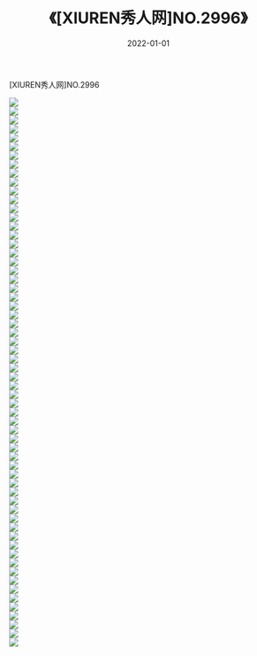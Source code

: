 ﻿---
layout: post
title:  《[XIUREN秀人网]NO.2996》
date:   2022-01-01
img: http://pic.660000.xyz/1:/秀人网/秀人网第03部分/[XIUREN秀人网]NO.2996/000.jpg
categories: [美女, 清纯, 唯美]
---

[XIUREN秀人网]NO.2996

 ![](http://pic.660000.xyz/1:/秀人网/秀人网第03部分/[XIUREN秀人网]NO.2996/001.jpg) <br>![](http://pic.660000.xyz/1:/秀人网/秀人网第03部分/[XIUREN秀人网]NO.2996/002.jpg) <br>![](http://pic.660000.xyz/1:/秀人网/秀人网第03部分/[XIUREN秀人网]NO.2996/003.jpg) <br>![](http://pic.660000.xyz/1:/秀人网/秀人网第03部分/[XIUREN秀人网]NO.2996/004.jpg) <br>![](http://pic.660000.xyz/1:/秀人网/秀人网第03部分/[XIUREN秀人网]NO.2996/005.jpg) <br>![](http://pic.660000.xyz/1:/秀人网/秀人网第03部分/[XIUREN秀人网]NO.2996/006.jpg) <br>![](http://pic.660000.xyz/1:/秀人网/秀人网第03部分/[XIUREN秀人网]NO.2996/007.jpg) <br>![](http://pic.660000.xyz/1:/秀人网/秀人网第03部分/[XIUREN秀人网]NO.2996/008.jpg) <br>![](http://pic.660000.xyz/1:/秀人网/秀人网第03部分/[XIUREN秀人网]NO.2996/009.jpg) <br>![](http://pic.660000.xyz/1:/秀人网/秀人网第03部分/[XIUREN秀人网]NO.2996/010.jpg) <br>![](http://pic.660000.xyz/1:/秀人网/秀人网第03部分/[XIUREN秀人网]NO.2996/011.jpg) <br>![](http://pic.660000.xyz/1:/秀人网/秀人网第03部分/[XIUREN秀人网]NO.2996/012.jpg) <br>![](http://pic.660000.xyz/1:/秀人网/秀人网第03部分/[XIUREN秀人网]NO.2996/013.jpg) <br>![](http://pic.660000.xyz/1:/秀人网/秀人网第03部分/[XIUREN秀人网]NO.2996/014.jpg) <br>![](http://pic.660000.xyz/1:/秀人网/秀人网第03部分/[XIUREN秀人网]NO.2996/015.jpg) <br>![](http://pic.660000.xyz/1:/秀人网/秀人网第03部分/[XIUREN秀人网]NO.2996/016.jpg) <br>![](http://pic.660000.xyz/1:/秀人网/秀人网第03部分/[XIUREN秀人网]NO.2996/017.jpg) <br>![](http://pic.660000.xyz/1:/秀人网/秀人网第03部分/[XIUREN秀人网]NO.2996/018.jpg) <br>![](http://pic.660000.xyz/1:/秀人网/秀人网第03部分/[XIUREN秀人网]NO.2996/019.jpg) <br>![](http://pic.660000.xyz/1:/秀人网/秀人网第03部分/[XIUREN秀人网]NO.2996/020.jpg) <br>![](http://pic.660000.xyz/1:/秀人网/秀人网第03部分/[XIUREN秀人网]NO.2996/021.jpg) <br>![](http://pic.660000.xyz/1:/秀人网/秀人网第03部分/[XIUREN秀人网]NO.2996/022.jpg) <br>![](http://pic.660000.xyz/1:/秀人网/秀人网第03部分/[XIUREN秀人网]NO.2996/023.jpg) <br>![](http://pic.660000.xyz/1:/秀人网/秀人网第03部分/[XIUREN秀人网]NO.2996/024.jpg) <br>![](http://pic.660000.xyz/1:/秀人网/秀人网第03部分/[XIUREN秀人网]NO.2996/025.jpg) <br>![](http://pic.660000.xyz/1:/秀人网/秀人网第03部分/[XIUREN秀人网]NO.2996/026.jpg) <br>![](http://pic.660000.xyz/1:/秀人网/秀人网第03部分/[XIUREN秀人网]NO.2996/027.jpg) <br>![](http://pic.660000.xyz/1:/秀人网/秀人网第03部分/[XIUREN秀人网]NO.2996/028.jpg) <br>![](http://pic.660000.xyz/1:/秀人网/秀人网第03部分/[XIUREN秀人网]NO.2996/029.jpg) <br>![](http://pic.660000.xyz/1:/秀人网/秀人网第03部分/[XIUREN秀人网]NO.2996/030.jpg) <br>![](http://pic.660000.xyz/1:/秀人网/秀人网第03部分/[XIUREN秀人网]NO.2996/031.jpg) <br>![](http://pic.660000.xyz/1:/秀人网/秀人网第03部分/[XIUREN秀人网]NO.2996/032.jpg) <br>![](http://pic.660000.xyz/1:/秀人网/秀人网第03部分/[XIUREN秀人网]NO.2996/033.jpg) <br>![](http://pic.660000.xyz/1:/秀人网/秀人网第03部分/[XIUREN秀人网]NO.2996/034.jpg) <br>![](http://pic.660000.xyz/1:/秀人网/秀人网第03部分/[XIUREN秀人网]NO.2996/035.jpg) <br>![](http://pic.660000.xyz/1:/秀人网/秀人网第03部分/[XIUREN秀人网]NO.2996/036.jpg) <br>![](http://pic.660000.xyz/1:/秀人网/秀人网第03部分/[XIUREN秀人网]NO.2996/037.jpg) <br>![](http://pic.660000.xyz/1:/秀人网/秀人网第03部分/[XIUREN秀人网]NO.2996/038.jpg) <br>![](http://pic.660000.xyz/1:/秀人网/秀人网第03部分/[XIUREN秀人网]NO.2996/039.jpg) <br>![](http://pic.660000.xyz/1:/秀人网/秀人网第03部分/[XIUREN秀人网]NO.2996/040.jpg) <br>![](http://pic.660000.xyz/1:/秀人网/秀人网第03部分/[XIUREN秀人网]NO.2996/041.jpg) <br>![](http://pic.660000.xyz/1:/秀人网/秀人网第03部分/[XIUREN秀人网]NO.2996/042.jpg) <br>![](http://pic.660000.xyz/1:/秀人网/秀人网第03部分/[XIUREN秀人网]NO.2996/043.jpg) <br>![](http://pic.660000.xyz/1:/秀人网/秀人网第03部分/[XIUREN秀人网]NO.2996/044.jpg) <br>![](http://pic.660000.xyz/1:/秀人网/秀人网第03部分/[XIUREN秀人网]NO.2996/045.jpg) <br>![](http://pic.660000.xyz/1:/秀人网/秀人网第03部分/[XIUREN秀人网]NO.2996/046.jpg) <br>![](http://pic.660000.xyz/1:/秀人网/秀人网第03部分/[XIUREN秀人网]NO.2996/047.jpg) <br>![](http://pic.660000.xyz/1:/秀人网/秀人网第03部分/[XIUREN秀人网]NO.2996/048.jpg) <br>![](http://pic.660000.xyz/1:/秀人网/秀人网第03部分/[XIUREN秀人网]NO.2996/049.jpg) <br>![](http://pic.660000.xyz/1:/秀人网/秀人网第03部分/[XIUREN秀人网]NO.2996/050.jpg) <br>![](http://pic.660000.xyz/1:/秀人网/秀人网第03部分/[XIUREN秀人网]NO.2996/051.jpg) <br>![](http://pic.660000.xyz/1:/秀人网/秀人网第03部分/[XIUREN秀人网]NO.2996/052.jpg) <br>![](http://pic.660000.xyz/1:/秀人网/秀人网第03部分/[XIUREN秀人网]NO.2996/053.jpg) <br>![](http://pic.660000.xyz/1:/秀人网/秀人网第03部分/[XIUREN秀人网]NO.2996/054.jpg) <br>![](http://pic.660000.xyz/1:/秀人网/秀人网第03部分/[XIUREN秀人网]NO.2996/055.jpg) <br>![](http://pic.660000.xyz/1:/秀人网/秀人网第03部分/[XIUREN秀人网]NO.2996/056.jpg) <br>![](http://pic.660000.xyz/1:/秀人网/秀人网第03部分/[XIUREN秀人网]NO.2996/057.jpg) <br>![](http://pic.660000.xyz/1:/秀人网/秀人网第03部分/[XIUREN秀人网]NO.2996/058.jpg) <br>![](http://pic.660000.xyz/1:/秀人网/秀人网第03部分/[XIUREN秀人网]NO.2996/059.jpg) <br>![](http://pic.660000.xyz/1:/秀人网/秀人网第03部分/[XIUREN秀人网]NO.2996/060.jpg) <br>![](http://pic.660000.xyz/1:/秀人网/秀人网第03部分/[XIUREN秀人网]NO.2996/061.jpg) <br>![](http://pic.660000.xyz/1:/秀人网/秀人网第03部分/[XIUREN秀人网]NO.2996/062.jpg) <br>